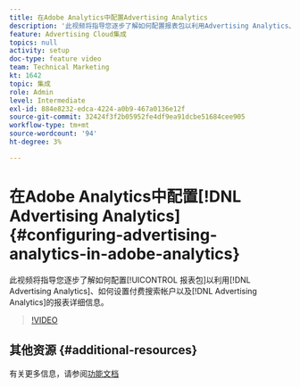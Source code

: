 ```yaml
---
title: 在Adobe Analytics中配置Advertising Analytics
description: '此视频将指导您逐步了解如何配置报表包以利用Advertising Analytics、如何设置付费搜索帐户以及Advertising Analytics的报表详细信息。 '
feature: Advertising Cloud集成
topics: null
activity: setup
doc-type: feature video
team: Technical Marketing
kt: 1642
topic: 集成
role: Admin
level: Intermediate
exl-id: 884e8232-edca-4224-a0b9-467a0136e12f
source-git-commit: 32424f3f2b05952fe4df9ea91dcbe51684cee905
workflow-type: tm+mt
source-wordcount: '94'
ht-degree: 3%

---
```


# 在Adobe Analytics中配置[!DNL Advertising Analytics] {#configuring-advertising-analytics-in-adobe-analytics}

此视频将指导您逐步了解如何配置[!UICONTROL 报表包]以利用[!DNL Advertising Analytics]、如何设置付费搜索帐户以及[!DNL Advertising Analytics]的报表详细信息。

>[!VIDEO](https://video.tv.adobe.com/v/23119/?quality=12)

## 其他资源 {#additional-resources}

有关更多信息，请参阅[功能文档](https://docs.adobe.com/content/help/en/analytics/integration/advertising-analytics/overview.html)
